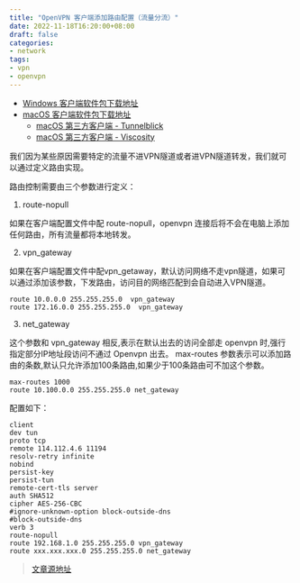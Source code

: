 ```yaml
---
title: "OpenVPN 客户端添加路由配置（流量分流）"
date: 2022-11-18T16:20:00+08:00
draft: false
categories: 
- network
tags:
- vpn
- openvpn
---
```


- [Windows 客户端软件包下载地址](https://openvpn.net/community-downloads/)
- [macOS 客户端软件包下载地址](https://openvpn.net/vpn-server-resources/connecting-to-access-server-with-macos/)
    - [macOS 第三方客户端 - Tunnelblick](https://tunnelblick.net/)
    - [macOS 第三方客户端 - Viscosity](https://www.sparklabs.com/viscosity/)

我们因为某些原因需要特定的流量不进VPN隧道或者进VPN隧道转发，我们就可以通过定义路由实现。

路由控制需要由三个参数进行定义：

1. route-nopull

如果在客户端配置文件中配 route-nopull，openvpn 连接后将不会在电脑上添加任何路由，所有流量都将本地转发。

2. vpn_gateway

如果在客户端配置文件中配vpn_getaway，默认访问网络不走vpn隧道，如果可以通过添加该参数，下发路由，访问目的网络匹配到会自动进入VPN隧道。

```
route 10.0.0.0 255.255.255.0  vpn_gateway
route 172.16.0.0 255.255.255.0  vpn_gateway
```

3. net_gateway

这个参数和 vpn_gateway 相反,表示在默认出去的访问全部走 openvpn 时,强行指定部分IP地址段访问不通过 Openvpn 出去。
max-routes 参数表示可以添加路由的条数,默认只允许添加100条路由,如果少于100条路由可不加这个参数。

```
max-routes 1000
route 10.100.0.0 255.255.255.0 net_gateway
```

配置如下：

```
client
dev tun
proto tcp
remote 114.112.4.6 11194
resolv-retry infinite
nobind
persist-key
persist-tun
remote-cert-tls server
auth SHA512
cipher AES-256-CBC
#ignore-unknown-option block-outside-dns
#block-outside-dns
verb 3
route-nopull
route 192.168.1.0 255.255.255.0 vpn_gateway
route xxx.xxx.xxx.0 255.255.255.0 net_gateway
```

> [文章源地址](https://blog.csdn.net/zzchances/article/details/124801161)